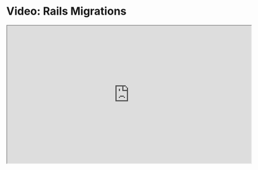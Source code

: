 # Video: Rails Migrations

<iframe src="https://player.vimeo.com/video/600574753/?title=0&byline=0&portrait=0" width="640" height="360" allowfullscreen="allowfullscreen" allow="autoplay; fullscreen; picture-in-picture"></iframe>
